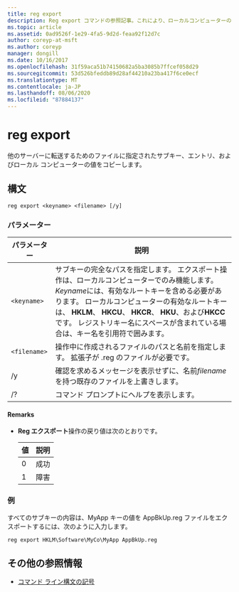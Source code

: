 ```yaml
---
title: reg export
description: Reg export コマンドの参照記事。これにより、ローカルコンピューターの指定したサブキー、エントリ、および値が、他のサーバーに転送するためにファイルにコピーされます。
ms.topic: article
ms.assetid: 0ad9526f-1e29-4fa5-9d2d-feaa92f12d7c
author: coreyp-at-msft
ms.author: coreyp
manager: dongill
ms.date: 10/16/2017
ms.openlocfilehash: 31f59aca51b74150682a5ba3085b7ffcef058d29
ms.sourcegitcommit: 53d526bfeddb89d28af44210a23ba417f6ce0ecf
ms.translationtype: MT
ms.contentlocale: ja-JP
ms.lasthandoff: 08/06/2020
ms.locfileid: "87884137"
---
```

# <a name="reg-export"></a>reg export

他のサーバーに転送するためのファイルに指定されたサブキー、エントリ、およびローカル コンピューターの値をコピーします。

## <a name="syntax"></a>構文

```
reg export <keyname> <filename> [/y]
```

### <a name="parameters"></a>パラメーター

| パラメーター | 説明 |
|--|--|
| `<keyname>` | サブキーの完全なパスを指定します。 エクスポート操作は、ローカルコンピューターでのみ機能します。 *Keyname*には、有効なルートキーを含める必要があります。 ローカルコンピューターの有効なルートキーは、 **HKLM**、 **HKCU**、 **HKCR**、 **HKU**、および**HKCC**です。 レジストリキー名にスペースが含まれている場合は、キー名を引用符で囲みます。 |
| `<filename>` | 操作中に作成されるファイルのパスと名前を指定します。 拡張子が .reg のファイルが必要です。 |
| /y | 確認を求めるメッセージを表示せずに、名前*filename*を持つ既存のファイルを上書きします。 |
| /? | コマンド プロンプトにヘルプを表示します。 |

#### <a name="remarks"></a>Remarks

- **Reg エクスポート**操作の戻り値は次のとおりです。

    | 値 | 説明 |
    |--|--|
    | 0 | 成功 |
    | 1 | 障害 |

### <a name="examples"></a>例

すべてのサブキーの内容は、MyApp キーの値を AppBkUp.reg ファイルをエクスポートするには、次のように入力します。

```
reg export HKLM\Software\MyCo\MyApp AppBkUp.reg
```

## <a name="additional-references"></a>その他の参照情報

- [コマンド ライン構文の記号](command-line-syntax-key.md)
